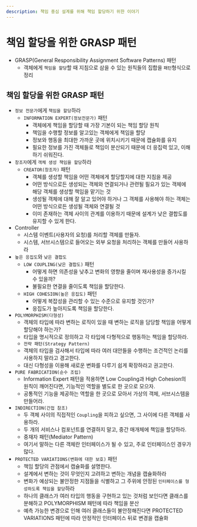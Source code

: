 ```yaml
---
description: 책임 중심 설계를 위해 책임 할당하기 위한 이야기
---
```


# 책임 할당을 위한 GRASP 패턴

* GRASP\(General Responsibility Assignment Software Patterns\) 패턴
	* 객체에게 `책임을 할당`할 때 지침으로 삼을 수 있는 원칙들의 집합을 `패턴`형식으로 정리

## 책임 할당을 위한 GRASP 패턴

* `정보 전문가`에게 `책임을 할당`하라
	* `INFORMATION EXPERT(정보전문가)` 패턴
		* 객체에게 책임을 할당할 때 가장 기본이 되는 책임 할당 원칙
		* 책임을 수행할 정보를 알고있는 객체에게 책임을 할당
		* 정보와 행동을 최대한 가까운 곳에 위치시키기 때문에 캡슐화를 유지
		* 필요한 정보를 가진 객체들로 책임이 분산되기 때문에 더 응집력 있고, 이해하기 쉬워진다.
* `창조자`에게 `객체 생성 책임을 할당`하라
	* `CREATOR(창조자)` 패턴
		* 객쳬를 생성할 책임을 어떤 객체에게 할당할지에 대한 지침을 제공
		* 어떤 방식으로든 생성되는 객체와 연결되거나 관련될 필요가 있는 객체에 해당 객체를 생성할 책임을 맡기는 것
		* 생성될 객체에 대해 잘 알고 있어야 하거나 그 객체를 사용해야 하는 객체는 어떤 방식으로든 생성될 객체와 연결될 것
		* 이미 존재하는 객체 사이의 관계를 이용하기 때문에 설계가 낮은 결합도를 유지할 수 있게 한다.
* Controller
	* 시스템 이벤트\(사용자의 요청\)를 처리할 객체를 만들자.
	* 시스템, 서브시스템으로 들어오는 외부 요청을 처리하는 객체를 만들어 사용하라
* `높은 응집도`와 `낮은 결합도`
	* `LOW COUPLING(낮은 결합도)` 패턴
		* 어떻게 하면 의존성을 낮추고 변화의 영향을 줄이며 재사용성을 증가시킬 수 있을까?
		* 불필요한 연결을 줄이도록 책임을 할당한다.
	* `HIGH COHESION(높은 응집도)` 패턴
		* 어떻게 복잡성을 관리할 수 있는 수준으로 유지할 것인가?
		* 응집도가 높아지도록 책임을 할당한다.
* `POLYMORPHISM(다형성)`
	* 객체의 타입에 따라 변하는 로직이 있을 때 변하는 로직을 담당할 책임을 어떻게 할당해야 하는가?
	* 타입을 명시적으로 정의하고 각 타입에 다형적으로 행동하는 책임을 할당하라.
	* `전략 패턴(Strategy Pattern)`
	* 객체의 타입을 검사해서 타입에 따라 여러 대안들을 수행하는 조건적인 논리를 사용하지 말라고 경고한다.
	* 대신 다형성을 이용해 새로운 변화를 다루기 쉽게 확장하라고 권고한다.
* `PURE FABRICATION(순수 조립)`
	* Information Expert 패턴을 적용하면 Low Coupling과 High Cohesion의 원칙이 깨어진다면, 기능적인 역할을 별도로 한 곳으로 모으자.
	* 공통적인 기능을 제공하는 역할을 한 곳으로 모아서 가상의 객체, 서브시스템을 만들어라.
* `INDIRECTION(간접 참조)`
	* 두 객체 사이의 직접적인 `Coupling`을 피하고 싶으면, 그 사이에 다른 객체를 사용하라.
	* 두 개의 서비스나 컴포넌트를 연결하지 말고, 중간 매개체에 책임을 할당하라.
	* 중재자 패턴\(Mediator Pattern\)
	* 여기서 말하는 다른 객체란 인터페이스가 될 수 있고, 주로 인터페이스인 경우가 많다.
* `PROTECTED VARIATIONS(변화에 대한 보호)` 패턴
	* 책임 할당의 관점에서 캡슐화를 설명한다.
	* 설계에서 변하는 것이 무엇인지 고려하고 변하는 개념을 캡슐화하라
	* 변화가 예상되는 불안정한 지점들을 식별하고 그 주위에 안정된 `인터페이스를 형성하도록 책임을 할당`하라
	* 하나의 클래스가 여러 타입의 행동을 구현하고 있는 것처럼 보인다면 클래스를 분해하고 POLYMORPHISM 패턴에 따라 책임을 분산
	* 예측 가능한 변경으로 인해 여러 클래스들이 불안정해진다면 PROTECTED VARIATIONS 패턴에 따라 안정적인 인터페이스 뒤로 변경을 캡슐화
